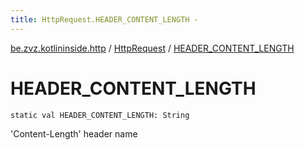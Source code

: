 ```yaml
---
title: HttpRequest.HEADER_CONTENT_LENGTH - 
---
```


[be.zvz.kotlininside.http](../index.html) / [HttpRequest](index.html) / [HEADER_CONTENT_LENGTH](./-h-e-a-d-e-r_-c-o-n-t-e-n-t_-l-e-n-g-t-h.html)

# HEADER_CONTENT_LENGTH

`static val HEADER_CONTENT_LENGTH: String`

'Content-Length' header name

